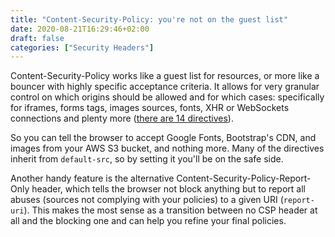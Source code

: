 ```yaml
---
title: "Content-Security-Policy: you're not on the guest list"
date: 2020-08-21T16:29:46+02:00
draft: false
categories: ["Security Headers"]
---
```


Content-Security-Policy works like a guest list for resources, or more like a bouncer with highly specific acceptance criteria. It allows for very granular control on which origins should be allowed and for which cases: specifically for iframes, forms tags, images sources, fonts, XHR or WebSockets connections and plenty more ([there are 14 directives](https://developer.mozilla.org/en-US/docs/Web/HTTP/Headers/Content-Security-Policy#Directives)).

So you can tell the browser to accept Google Fonts, Bootstrap's CDN, and images from your AWS S3 bucket, and nothing more. Many of the directives inherit from `default-src`, so by setting it you'll be on the safe side.

Another handy feature is the alternative Content-Security-Policy-Report-Only header, which tells the browser not block anything but to report all abuses (sources not complying with your policies) to a given URI (`report-uri`). This makes the most sense as a transition between no CSP header at all and the blocking one and can help you refine your final policies.